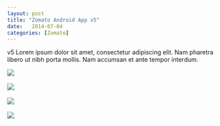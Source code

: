 ```yaml
---
layout: post
title: "Zomato Android App v5"
date:   2014-07-04
categories: [Zomato]
---
```


v5
Lorem ipsum dolor sit amet, consectetur adipiscing elit. Nam pharetra libero ut nibh porta mollis. Nam accumsan et ante tempor interdum.

<!--more-->

<img src="{{site.url}}/img/sc_v5/collections.jpg"><!-- height="100" width="100">-->
<br>
<br>
<img src="{{site.url}}/img/sc_v5/home.jpg"><!-- height="100" width="100">-->
<br>
<br>
<img src="{{site.url}}/img/sc_v5/login.jpg"><!-- height="100" width="100">-->
<br>
<br>
<img src="{{site.url}}/img/sc_v5/rest.jpg"><!-- height="100" width="100">-->